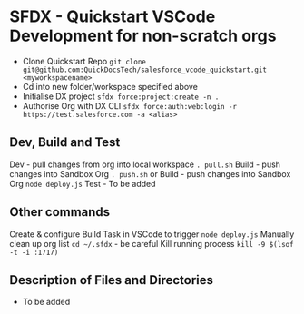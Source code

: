 # SFDX - Quickstart VSCode Development for non-scratch orgs

- Clone Quickstart Repo `git clone git@github.com:QuickDocsTech/salesforce_vcode_quickstart.git <myworkspacename>`
- Cd into new folder/workspace specified above
- Initialise DX project `sfdx force:project:create -n .` 
- Authorise Org with DX CLI `sfdx force:auth:web:login -r https://test.salesforce.com -a <alias>`

## Dev, Build and Test

Dev - pull changes from org into local workspace  `. pull.sh`
Build - push changes into Sandbox Org `. push.sh`
or
Build - push changes into Sandbox Org `node deploy.js`
Test - To be added

## Other commands

Create & configure Build Task in VSCode to trigger `node deploy.js`
Manually clean up org list `cd ~/.sfdx` - be careful
Kill running process `kill -9 $(lsof -t -i :1717)`

## Description of Files and Directories
- To be added



